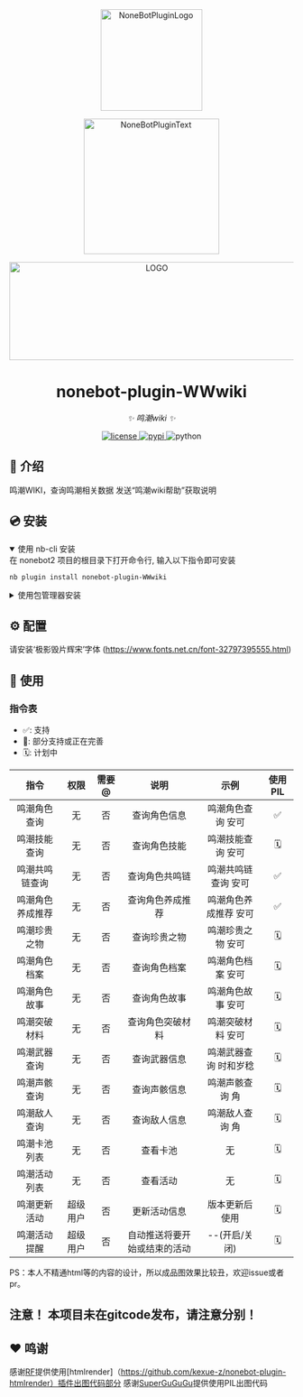 <div align="center">
  <a href="https://v2.nonebot.dev/store"><img src="https://github.com/A-kirami/nonebot-plugin-template/blob/resources/nbp_logo.png" width="180" height="180" alt="NoneBotPluginLogo"></a>
  <br>
  <p><img src="https://github.com/A-kirami/nonebot-plugin-template/blob/resources/NoneBotPlugin.svg" width="240" alt="NoneBotPluginText"></p>

</div>

<div align="center">
<img alt="LOGO" src="https://github.com/shi-yingyingjiang/nonebot-plugin-WWwiki/assets/136897416/6625f119-5186-430c-9f57-3bbfb3105334" width="507" height="174"/> 
</div>

<div align="center">

# nonebot-plugin-WWwiki

_✨ 鸣潮wiki ✨_


<a href="./LICENSE">
    <img src="https://img.shields.io/github/license/owner/nonebot-plugin-template.svg" alt="license">
</a>
<a href="https://pypi.python.org/pypi/nonebot-plugin-template">
    <img src="https://img.shields.io/pypi/v/nonebot-plugin-template.svg" alt="pypi">
</a>
<img src="https://img.shields.io/badge/python-3.8+-blue.svg" alt="python">

</div>


## 📖 介绍

鸣潮WIKI，查询鸣潮相关数据
发送“鸣潮wiki帮助”获取说明

## 💿 安装

<details open>
<summary>使用 nb-cli 安装</summary>
在 nonebot2 项目的根目录下打开命令行, 输入以下指令即可安装

    nb plugin install nonebot-plugin-WWwiki

</details>

<details>
<summary>使用包管理器安装</summary>
在 nonebot2 项目的插件目录下, 打开命令行, 根据你使用的包管理器, 输入相应的安装命令

<details>
<summary>pip</summary>

    pip install nonebot-plugin-WWwiki
</details>


打开 nonebot2 项目根目录下的 `pyproject.toml` 文件, 在 `[tool.nonebot]` 部分追加写入

    plugins = ["nonebot_plugin_WWwiki"]

</details>

## ⚙️ 配置
请安装‘极影毁片辉宋’字体
(https://www.fonts.net.cn/font-32797395555.html)

## 🎉 使用
### 指令表
- ✅: 支持
- 🚧: 部分支持或正在完善
- 🗓️️: 计划中

| 指令 | 权限 | 需要@ | 说明 |     示例      | 使用PIL |
|:-----:|:----:|:----:|:----:|:-----------:|:-----:|
| 鸣潮角色查询 | 无 | 否 | 查询角色信息 |  鸣潮角色查询 安可  |  ✅   |
| 鸣潮技能查询 | 无 | 否 | 查询角色技能 |  鸣潮技能查询 安可  |  🗓️  |
| 鸣潮共鸣链查询 | 无 | 否 | 查询角色共鸣链 | 鸣潮共鸣链查询 安可  |  ✅  |
| 鸣潮角色养成推荐 | 无 | 否 | 查询角色养成推荐 | 鸣潮角色养成推荐 安可 |  ✅  |
| 鸣潮珍贵之物 | 无 | 否 | 查询珍贵之物 |  鸣潮珍贵之物 安可  |  🗓️  |
| 鸣潮角色档案 | 无 | 否 | 查询角色档案 |  鸣潮角色档案 安可  |  🗓️  |
| 鸣潮角色故事 | 无 | 否 | 查询角色故事 |  鸣潮角色故事 安可  |  🗓️  |
| 鸣潮突破材料 | 无 | 否 | 查询角色突破材料 |  鸣潮突破材料 安可  |  🗓️  |
| 鸣潮武器查询 | 无 | 否 | 查询武器信息 | 鸣潮武器查询 时和岁稔 |  🗓️  |
| 鸣潮声骸查询 | 无 | 否 | 查询声骸信息 |  鸣潮声骸查询 角   |  🗓️  |
| 鸣潮敌人查询 | 无 | 否 | 查询敌人信息 |  鸣潮敌人查询 角   |  🗓️  |
| 鸣潮卡池列表 | 无 | 否 | 查看卡池 |       无     |  🗓️  |
| 鸣潮活动列表 | 无 | 否 | 查看活动 |      无      |  🗓️  |
| 鸣潮更新活动 | 超级用户 | 否 | 更新活动信息 |   版本更新后使用   |  🗓️  |
| 鸣潮活动提醒 | 超级用户 | 否 | 自动推送将要开始或结束的活动 |  --(开启/关闭)  |  🗓️  |

PS：本人不精通html等的内容的设计，所以成品图效果比较丑，欢迎issue或者pr。

## 注意！ 本项目未在gitcode发布，请注意分别！

## ❤ 鸣谢
感谢[RF](https://github.com/RF-Tar-Railt)提供使用[htmlrender]（https://github.com/kexue-z/nonebot-plugin-htmlrender）插件出图代码部分
感谢[SuperGuGuGu](https://github.com/SuperGuGuGu)提供使用PIL出图代码
